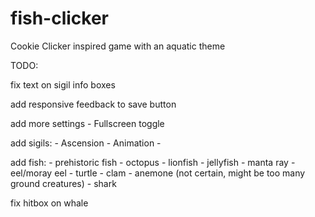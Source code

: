 # fish-clicker
Cookie Clicker inspired game with an aquatic theme

TODO:

fix text on sigil info boxes

add responsive feedback to save button

add more settings
	- Fullscreen toggle

add sigils:
	- Ascension
		- Animation
	- 

add fish:
	- prehistoric fish
	- octopus
	- lionfish
	- jellyfish
	- manta ray
	- eel/moray eel
	- turtle
	- clam
	- anemone (not certain, might be too many ground creatures)
	- shark

fix hitbox on whale